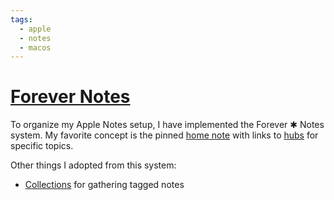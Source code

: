 ```yaml
---
tags:
  - apple
  - notes
  - macos
---
```

# [Forever Notes](https://myforevernotes.com/)

To organize my Apple Notes setup, I have implemented the Forever ✱ Notes system. 
My favorite concept is the pinned [home note](https://www.myforevernotes.com/docs/home) with links to [hubs](https://www.myforevernotes.com/docs/hubs) for specific topics. 

Other things I adopted from this system:
- [Collections](https://www.myforevernotes.com/docs/collections) for gathering tagged notes